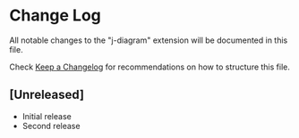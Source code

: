# Change Log

All notable changes to the "j-diagram" extension will be documented in this file.

Check [Keep a Changelog](http://keepachangelog.com/) for recommendations on how to structure this file.

## [Unreleased]

- Initial release
- Second release